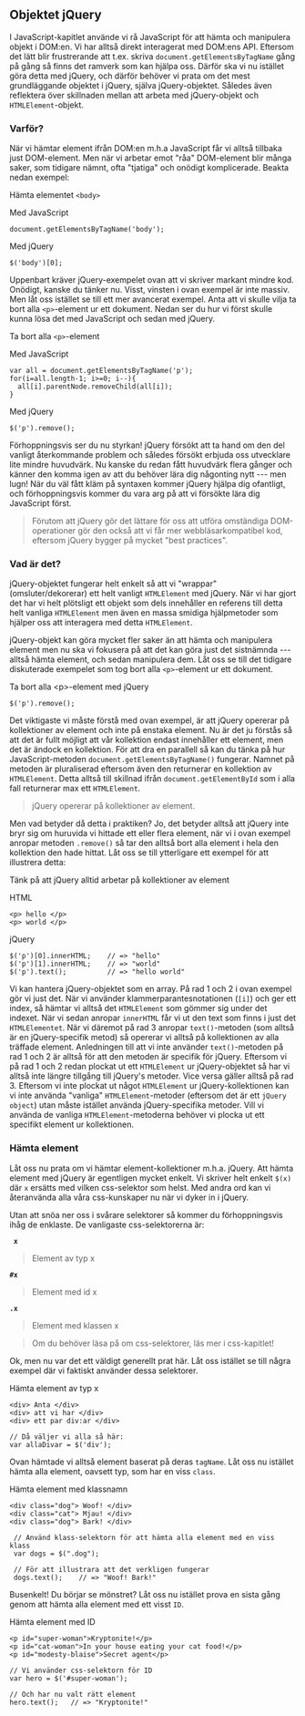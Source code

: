 ## Objektet jQuery

I JavaScript-kapitlet använde vi rå JavaScript för att hämta och manipulera objekt i DOM:en. Vi har alltså direkt interagerat med DOM:ens API. Eftersom det lätt blir frustrerande att t.ex. skriva `document.getElementsByTagName` gång på gång så finns det ramverk som kan hjälpa oss. Därför ska vi nu istället göra detta med jQuery, och därför behöver vi prata om det mest grundläggande objektet i jQuery, själva jQuery-objektet. Således även reflektera över skillnaden mellan att arbeta med jQuery-objekt och `HTMLElement`-objekt.

### Varför?

När vi hämtar element ifrån DOM:en m.h.a JavaScript får vi alltså tillbaka just DOM-element. Men när vi arbetar emot "råa" DOM-element blir många saker, som tidigare nämnt, ofta "tjatiga" och onödigt komplicerade. Beakta nedan exempel:

Hämta elementet `<body>`

Med JavaScript

    document.getElementsByTagName('body');

Med jQuery

    $('body')[0];

Uppenbart kräver jQuery-exempelet ovan att vi skriver markant mindre kod. Onödigt, kanske du tänker nu. Visst, vinsten i ovan exempel är inte massiv. Men låt oss istället se till ett mer avancerat exempel. Anta att vi skulle vilja ta bort alla `<p>`-element ur ett dokument. Nedan ser du hur vi först skulle kunna lösa det med JavaScript och sedan med jQuery.

Ta bort alla `<p>`-element

Med JavaScript

    var all = document.getElementsByTagName('p');
    for(i=all.length-1; i>=0; i--){
      all[i].parentNode.removeChild(all[i]);
    }

Med jQuery

    $('p').remove();

Förhoppningsvis ser du nu styrkan! jQuery försökt att ta hand om den del vanligt återkommande problem och således försökt erbjuda oss utvecklare lite mindre huvudvärk. Nu kanske du redan fått huvudvärk flera gånger och känner den komma igen av att du behöver lära dig någonting nytt --- men lugn! När du väl fått kläm på syntaxen kommer jQuery hjälpa dig ofantligt, och förhoppningsvis kommer du vara arg på att vi försökte lära dig JavaScript först.

> Förutom att jQuery gör det lättare för oss att utföra omständiga DOM-operationer gör den också att vi får mer webbläsarkompatibel kod, eftersom jQuery bygger på mycket "best practices".

### Vad är det?

jQuery-objektet fungerar helt enkelt så att vi "wrappar" (omsluter/dekorerar) ett helt vanligt `HTMLElement` med jQuery. När vi har gjort det har vi helt plötsligt ett objekt som dels innehåller en referens till detta helt vanliga `HTMLElement` men även en massa smidiga hjälpmetoder som hjälper oss att interagera med detta `HTMLElement`.

jQuery-objekt kan göra mycket fler saker än att hämta och manipulera element men nu ska vi fokusera på att det kan göra just det sistnämnda --- alltså hämta element, och sedan manipulera dem. Låt oss se till det tidigare diskuterade exempelet som tog bort alla `<p>`-element ur ett dokument.

Ta bort alla <p\>-element med jQuery

    $('p').remove();

Det viktigaste vi måste förstå med ovan exempel, är att jQuery opererar på kollektioner av element och inte på enstaka element. Nu är det ju förstås så att det är fullt möjligt att vår kollektion endast innehåller ett element, men det är ändock en kollektion. För att dra en parallell så kan du tänka på hur JavaScript-metoden `document.getElementsByTagName()` fungerar. Namnet på metoden är pluraliserad eftersom även den returnerar en kollektion av `HTMLElement`. Detta alltså till skillnad ifrån `document.getElementById` som i alla fall returnerar max ett `HTMLElement`.

> jQuery opererar på kollektioner av element.

Men vad betyder då detta i praktiken? Jo, det betyder alltså att jQuery inte bryr sig om huruvida vi hittade ett eller flera element, när vi i ovan exempel anropar metoden `.remove()` så tar den alltså bort alla element i hela den kollektion den hade hittat. Låt oss se till ytterligare ett exempel för att illustrera detta:

Tänk på att jQuery alltid arbetar på kollektioner av element

HTML

    <p> hello </p>
    <p> world </p>

jQuery

    $('p')[0].innerHTML;    // => "hello"
    $('p')[1].innerHTML;    // => "world"
    $('p').text();          // => "hello world"

Vi kan hantera jQuery-objektet som en array. På rad 1 och 2 i ovan exempel gör vi just det. När vi använder klammerparantesnotationen (`[i]`) och ger ett index, så hämtar vi alltså det `HTMLElement` som gömmer sig under det indexet. När vi sedan anropar `innerHTML` får vi ut den text som finns i just det `HTMLElementet`. När vi däremot på rad 3 anropar `text()`-metoden (som alltså är en jQuery-specifik metod) så opererar vi alltså på kollektionen av alla träffade element. Anledningen till att vi inte använder `text()`-metoden på rad 1 och 2 är alltså för att den metoden är specifik för jQuery. Eftersom vi på rad 1 och 2 redan plockat ut ett `HTMLElement` ur jQuery-objektet så har vi alltså inte längre tillgång till jQuery's metoder. Vice versa gäller alltså på rad 3\. Eftersom vi inte plockat ut något `HTMLElement` ur jQuery-kollektionen kan vi inte använda "vanliga" `HTMLElement`-metoder (eftersom det är ett `jQuery object`) utan måste istället använda jQuery-specifika metoder. Vill vi använda de vanliga `HTMLElement`-metoderna behöver vi plocka ut ett specifikt element ur kollektionen.

### Hämta element

Låt oss nu prata om vi hämtar element-kollektioner m.h.a. jQuery. Att hämta element med jQuery är egentligen mycket enkelt. Vi skriver helt enkelt `$(x)` där `x` ersätts med vilken css-selektor som helst. Med andra ord kan vi återanvända alla våra css-kunskaper nu när vi dyker in i jQuery.

Utan att snöa ner oss i svårare selektorer så kommer du förhoppningsvis ihåg de enklaste. De vanligaste css-selektorerna är:

**` x`**

> Element av typ x

**`#x`**

> Element med id x

**`.x`**

> Element med klassen x

> Om du behöver läsa på om css-selektorer, läs mer i css-kapitlet!

Ok, men nu var det ett väldigt generellt prat här. Låt oss istället se till några exempel där vi faktiskt använder dessa selektorer.

Hämta element av typ x

    <div> Anta </div>
    <div> att vi har </div>
    <div> ett par div:ar </div>

    // Då väljer vi alla så här:
    var allaDivar = $('div');

Ovan hämtade vi alltså element baserat på deras `tagName`. Låt oss nu istället hämta alla element, oavsett typ, som har en viss `class`.

Hämta element med klassnamn

    <div class="dog"> Woof! </div>
    <div class="cat"> Mjau! </div>
    <div class="dog"> Bark! </div>

     // Använd klass-selektorn för att hämta alla element med en viss klass
     var dogs = $(".dog");
     
     // För att illustrara att det verkligen fungerar
     dogs.text();    // => "Woof! Bark!"

Busenkelt! Du börjar se mönstret? Låt oss nu istället prova en sista gång genom att hämta alla element med ett visst `ID`.

Hämta element med ID

    <p id="super-woman">Kryptonite!</p>
    <p id="cat-woman">In your house eating your cat food!</p>
    <p id="modesty-blaise">Secret agent</p>

    // Vi använder css-selektorn för ID
    var hero = $('#super-woman');
     
    // Och har nu valt rätt element
    hero.text();   // => "Kryptonite!"
